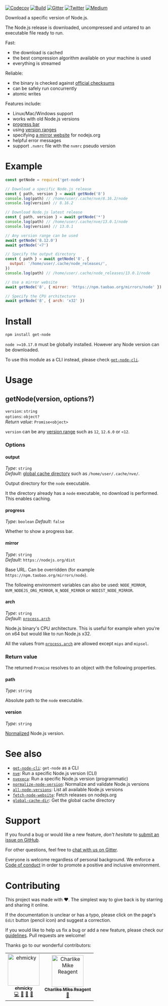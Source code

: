 [![Codecov](https://img.shields.io/codecov/c/github/ehmicky/get-node.svg?label=tested&logo=codecov)](https://codecov.io/gh/ehmicky/get-node)
[![Build](https://github.com/ehmicky/get-node/workflows/Build/badge.svg)](https://github.com/ehmicky/get-node/actions)
[![Gitter](https://img.shields.io/gitter/room/ehmicky/get-node.svg?logo=gitter)](https://gitter.im/ehmicky/get-node)
[![Twitter](https://img.shields.io/badge/%E2%80%8B-twitter-4cc61e.svg?logo=twitter)](https://twitter.com/intent/follow?screen_name=ehmicky)
[![Medium](https://img.shields.io/badge/%E2%80%8B-medium-4cc61e.svg?logo=medium)](https://medium.com/@ehmicky)

Download a specific version of Node.js.

The Node.js release is downloaded, uncompressed and untared to an executable
file ready to run.

Fast:

- the download is cached
- the best compression algorithm available on your machine is used
- everything is streamed

Reliable:

- the binary is checked against
  [official checksums](https://github.com/nodejs/node#verifying-binaries)
- can be safely run concurrently
- atomic writes

Features include:

- Linux/Mac/Windows support
- works with old Node.js versions
- [progress bar](#progress)
- using [version ranges](#getnodeversion-options)
- specifying [a mirror website](#mirror) for nodejs.org
- helpful error messages
- support `.nvmrc` file with the `nvmrc` pseudo version

# Example

<!-- Remove 'eslint-skip' once estree supports top-level await -->
<!-- eslint-skip -->

```js
const getNode = require('get-node')

// Download a specific Node.js release
const { path, version } = await getNode('8')
console.log(path) // /home/user/.cache/nve/8.16.2/node
console.log(version) // 8.16.2

// Download Node.js latest release
const { path, version } = await getNode('*')
console.log(path) // /home/user/.cache/nve/13.0.1/node
console.log(version) // 13.0.1

// Any version range can be used
await getNode('8.12.0')
await getNode('<7')

// Specify the output directory
const { path } = await getNode('8', {
  output: '/home/user/.cache/node_releases/',
})
console.log(path) // /home/user/.cache/node_releases/13.0.1/node

// Use a mirror website
await getNode('8', { mirror: 'https://npm.taobao.org/mirrors/node' })

// Specify the CPU architecture
await getNode('8', { arch: 'x32' })
```

# Install

```bash
npm install get-node
```

`node >=10.17.0` must be globally installed. However any Node version can be
downloaded.

To use this module as a CLI instead, please check
[`get-node-cli`](https://github.com/ehmicky/get-node-cli).

# Usage

## getNode(version, options?)

`version`: `string`\
`options`: `object?`\
_Return value_: `Promise<object>`

`version` can be any [version range](https://github.com/npm/node-semver) such as
`12`, `12.6.0` or `<12`.

### Options

#### output

_Type_: `string`\
_Default_: [global cache directory](https://github.com/ehmicky/global-cache-dir)
such as `/home/user/.cache/nve/`.

Output directory for the `node` executable.

It the directory already has a `node` executable, no download is performed. This
enables caching.

#### progress

_Type_: `boolean` _Default_: `false`

Whether to show a progress bar.

#### mirror

_Type_: `string`\
_Default_: `https://nodejs.org/dist`

Base URL. Can be overridden (for example `https://npm.taobao.org/mirrors/node`).

The following environment variables can also be used: `NODE_MIRROR`,
`NVM_NODEJS_ORG_MIRROR`, `N_NODE_MIRROR` or `NODIST_NODE_MIRROR`.

#### arch

_Type_: `string`\
_Default_: [`process.arch`](https://nodejs.org/api/process.html#process_process_arch)

Node.js binary's CPU architecture. This is useful for example when you're on x64
but would like to run Node.js x32.

All the values from
[`process.arch`](https://nodejs.org/api/process.html#process_process_arch) are
allowed except `mips` and `mipsel`.

### Return value

The returned `Promise` resolves to an object with the following properties.

#### path

_Type_: `string`

Absolute path to the `node` executable.

#### version

_Type_: `string`

[Normalized](https://github.com/ehmicky/normalize-node-version) Node.js version.

# See also

- [`get-node-cli`](https://github.com/ehmicky/get-node-cli): `get-node` as a CLI
- [`nve`](https://github.com/ehmicky/nve): Run a specific Node.js version (CLI)
- [`nvexeca`](https://github.com/ehmicky/nve): Run a specific Node.js version
  (programmatic)
- [`normalize-node-version`](https://github.com/ehmicky/normalize-node-version):
  Normalize and validate Node.js versions
- [`all-node-versions`](https://github.com/ehmicky/all-node-versions): List all
  available Node.js versions
- [`fetch-node-website`](https://github.com/ehmicky/fetch-node-website): Fetch
  releases on nodejs.org
- [`global-cache-dir`](https://github.com/ehmicky/global-cache-dir): Get the
  global cache directory

# Support

If you found a bug or would like a new feature, _don't hesitate_ to
[submit an issue on GitHub](../../issues).

For other questions, feel free to
[chat with us on Gitter](https://gitter.im/ehmicky/get-node).

Everyone is welcome regardless of personal background. We enforce a
[Code of conduct](CODE_OF_CONDUCT.md) in order to promote a positive and
inclusive environment.

# Contributing

This project was made with ❤️. The simplest way to give back is by starring and
sharing it online.

If the documentation is unclear or has a typo, please click on the page's `Edit`
button (pencil icon) and suggest a correction.

If you would like to help us fix a bug or add a new feature, please check our
[guidelines](CONTRIBUTING.md). Pull requests are welcome!

Thanks go to our wonderful contributors:

<!-- ALL-CONTRIBUTORS-LIST:START -->
<!-- prettier-ignore-start -->
<!-- markdownlint-disable -->
<table>
  <tr>
    <td align="center"><a href="https://twitter.com/ehmicky"><img src="https://avatars2.githubusercontent.com/u/8136211?v=4" width="100px;" alt="ehmicky"/><br /><sub><b>ehmicky</b></sub></a><br /><a href="https://github.com/ehmicky/get-node/commits?author=ehmicky" title="Code">💻</a> <a href="#design-ehmicky" title="Design">🎨</a> <a href="#ideas-ehmicky" title="Ideas, Planning, & Feedback">🤔</a> <a href="https://github.com/ehmicky/get-node/commits?author=ehmicky" title="Documentation">📖</a></td>
    <td align="center"><a href="https://tunnckoCore.com"><img src="https://avatars3.githubusercontent.com/u/5038030?v=4" width="100px;" alt="Charlike Mike Reagent"/><br /><sub><b>Charlike Mike Reagent</b></sub></a><br /><a href="https://github.com/ehmicky/get-node/issues?q=author%3AtunnckoCore" title="Bug reports">🐛</a></td>
  </tr>
</table>

<!-- markdownlint-enable -->
<!-- prettier-ignore-end -->

<!-- ALL-CONTRIBUTORS-LIST:END -->
